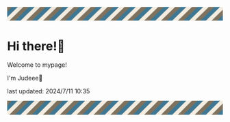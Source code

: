 <!-- Header image -->
<img src="./pokemon/pokemon_12.png" width="1000">

# Hi there!👋

Welcome to mypage!

I'm Judeee🐷

last updated: 2024/7/11 10:35

<!-- Footer image -->
<img src="./pokemon/pokemon_12.png" width="1000">

